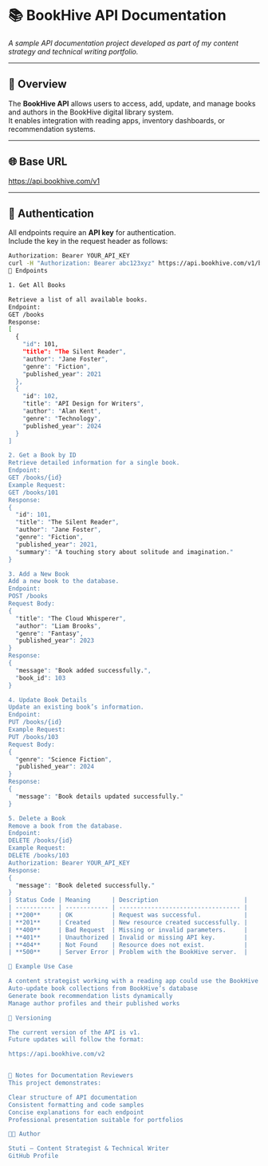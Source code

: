 # 📚 BookHive API Documentation
*A sample API documentation project developed as part of my content strategy and technical writing portfolio.*

---

## 🧭 Overview
The **BookHive API** allows users to access, add, update, and manage books and authors in the BookHive digital library system.  
It enables integration with reading apps, inventory dashboards, or recommendation systems.

---

## 🌐 Base URL
https://api.bookhive.com/v1

---

## 🔐 Authentication
All endpoints require an **API key** for authentication.  
Include the key in the request header as follows:

```bash
Authorization: Bearer YOUR_API_KEY
curl -H "Authorization: Bearer abc123xyz" https://api.bookhive.com/v1/books
📘 Endpoints

1. Get All Books

Retrieve a list of all available books.
Endpoint:
GET /books
Response:
[
  {
    "id": 101,
    "title": "The Silent Reader",
    "author": "Jane Foster",
    "genre": "Fiction",
    "published_year": 2021
  },
  {
    "id": 102,
    "title": "API Design for Writers",
    "author": "Alan Kent",
    "genre": "Technology",
    "published_year": 2024
  }
]

2. Get a Book by ID
Retrieve detailed information for a single book.
Endpoint:
GET /books/{id}
Example Request:
GET /books/101
Response:
{
  "id": 101,
  "title": "The Silent Reader",
  "author": "Jane Foster",
  "genre": "Fiction",
  "published_year": 2021,
  "summary": "A touching story about solitude and imagination."
}

3. Add a New Book
Add a new book to the database.
Endpoint:
POST /books
Request Body:
{
  "title": "The Cloud Whisperer",
  "author": "Liam Brooks",
  "genre": "Fantasy",
  "published_year": 2023
}
Response:
{
  "message": "Book added successfully.",
  "book_id": 103
}

4. Update Book Details
Update an existing book’s information.
Endpoint:
PUT /books/{id}
Example Request:
PUT /books/103
Request Body:
{
  "genre": "Science Fiction",
  "published_year": 2024
}
Response:
{
  "message": "Book details updated successfully."
}

5. Delete a Book
Remove a book from the database.
Endpoint:
DELETE /books/{id}
Example Request:
DELETE /books/103
Authorization: Bearer YOUR_API_KEY
Response:
{
  "message": "Book deleted successfully."
}
| Status Code | Meaning      | Description                        |
| ----------- | ------------ | ---------------------------------- |
| **200**     | OK           | Request was successful.            |
| **201**     | Created      | New resource created successfully. |
| **400**     | Bad Request  | Missing or invalid parameters.     |
| **401**     | Unauthorized | Invalid or missing API key.        |
| **404**     | Not Found    | Resource does not exist.           |
| **500**     | Server Error | Problem with the BookHive server.  |

💬 Example Use Case

A content strategist working with a reading app could use the BookHive API to:
Auto-update book collections from BookHive’s database
Generate book recommendation lists dynamically
Manage author profiles and their published works

🧾 Versioning

The current version of the API is v1.
Future updates will follow the format:

https://api.bookhive.com/v2


🧠 Notes for Documentation Reviewers
This project demonstrates:

Clear structure of API documentation
Consistent formatting and code samples
Concise explanations for each endpoint
Professional presentation suitable for portfolios

👩‍💻 Author

Stuti – Content Strategist & Technical Writer
GitHub Profile


